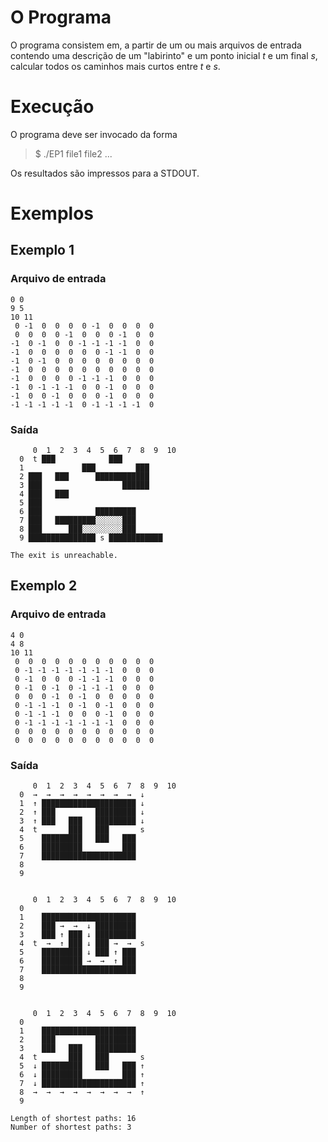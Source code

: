 # O Programa
O programa consistem em, a partir de um ou mais arquivos de entrada contendo uma descrição de um "labirinto" e um ponto inicial *t* e um final *s*, calcular todos os caminhos mais curtos entre *t* e *s*.

# Execução
O programa deve ser invocado da forma
> $ ./EP1 file1 file2 ...

Os resultados são impressos para a STDOUT.

# Exemplos

## Exemplo 1
### Arquivo de entrada

    0 0
    9 5
    10 11
     0 -1  0  0  0  0 -1  0  0  0  0
     0  0  0  0 -1  0  0  0 -1  0  0
    -1  0 -1  0  0 -1 -1 -1 -1  0  0
    -1  0  0  0  0  0  0 -1 -1  0  0
    -1  0 -1  0  0  0  0  0  0  0  0
    -1  0  0  0  0  0  0  0  0  0  0
    -1  0  0  0  0 -1 -1 -1  0  0  0
    -1  0 -1 -1 -1  0  0 -1  0  0  0
    -1  0  0 -1  0  0  0 -1  0  0  0
    -1 -1 -1 -1 -1  0 -1 -1 -1 -1  0

### Saída

         0  1  2  3  4  5  6  7  8  9  10 
      0  t ███            ███            
      1             ███         ███      
      2 ███   ███      ████████████      
      3 ███                  ██████      
      4 ███   ███                        
      5 ███                              
      6 ███            █████████         
      7 ███   █████████░░░░░░███         
      8 ███      ███░░░░░░░░░███         
      9 ███████████████ s ████████████   
    
    The exit is unreachable.

## Exemplo 2
### Arquivo de entrada

    4 0
    4 8
    10 11
     0  0  0  0  0  0  0  0  0  0  0
     0 -1 -1 -1 -1 -1 -1 -1  0  0  0
     0 -1  0  0  0 -1 -1 -1  0  0  0
     0 -1  0 -1  0 -1 -1 -1  0  0  0
     0  0  0 -1  0 -1  0  0  0  0  0
     0 -1 -1 -1  0 -1  0 -1  0  0  0
     0 -1 -1 -1  0  0  0 -1  0  0  0
     0 -1 -1 -1 -1 -1 -1 -1  0  0  0
     0  0  0  0  0  0  0  0  0  0  0
     0  0  0  0  0  0  0  0  0  0  0
     
### Saída

         0  1  2  3  4  5  6  7  8  9  10 
      0  →  →  →  →  →  →  →  →  ↓       
      1  ↑ █████████████████████ ↓       
      2  ↑ ███         █████████ ↓       
      3  ↑ ███   ███   █████████ ↓       
      4  t       ███   ███       s       
      5    █████████   ███   ███         
      6    █████████         ███         
      7    █████████████████████         
      8                                  
      9                                  


         0  1  2  3  4  5  6  7  8  9  10 
      0                                  
      1    █████████████████████         
      2    ███ →  →  ↓ █████████         
      3    ███ ↑ ███ ↓ █████████         
      4  t  →  ↑ ███ ↓ ███ →  →  s       
      5    █████████ ↓ ███ ↑ ███         
      6    █████████ →  →  ↑ ███         
      7    █████████████████████         
      8                                  
      9                                  


         0  1  2  3  4  5  6  7  8  9  10 
      0                                  
      1    █████████████████████         
      2    ███         █████████         
      3    ███   ███   █████████         
      4  t       ███   ███       s       
      5  ↓ █████████   ███   ███ ↑       
      6  ↓ █████████         ███ ↑       
      7  ↓ █████████████████████ ↑       
      8  →  →  →  →  →  →  →  →  ↑       
      9                                  

    Length of shortest paths: 16
    Number of shortest paths: 3
